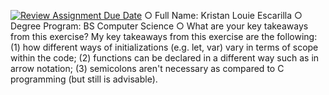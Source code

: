 [![Review Assignment Due Date](https://classroom.github.com/assets/deadline-readme-button-22041afd0340ce965d47ae6ef1cefeee28c7c493a6346c4f15d667ab976d596c.svg)](https://classroom.github.com/a/ZdbdKFSR)
○ Full Name: Kristan Louie Escarilla
○ Degree Program: BS Computer Science
○ What are your key takeaways from this exercise?
My key takeaways from this exercise are the following: (1) how different ways of initializations (e.g. let, var) vary in terms of scope within the code; (2) functions can be declared in a different way such as in arrow notation; (3) semicolons aren't necessary as compared to C programming (but still is advisable).